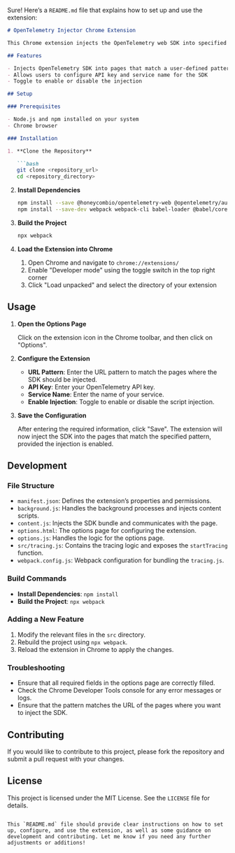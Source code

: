 Sure! Here’s a `README.md` file that explains how to set up and use the extension:

```markdown
# OpenTelemetry Injector Chrome Extension

This Chrome extension injects the OpenTelemetry web SDK into specified pages based on a user-defined pattern. It includes options to enable or disable the injection and to configure the necessary API key and service name.

## Features

- Injects OpenTelemetry SDK into pages that match a user-defined pattern
- Allows users to configure API key and service name for the SDK
- Toggle to enable or disable the injection

## Setup

### Prerequisites

- Node.js and npm installed on your system
- Chrome browser

### Installation

1. **Clone the Repository**

   ```bash
   git clone <repository_url>
   cd <repository_directory>
   ```

2. **Install Dependencies**

   ```bash
   npm install --save @honeycombio/opentelemetry-web @opentelemetry/auto-instrumentations-web
   npm install --save-dev webpack webpack-cli babel-loader @babel/core @babel/preset-env
   ```

3. **Build the Project**

   ```bash
   npx webpack
   ```

4. **Load the Extension into Chrome**

   1. Open Chrome and navigate to `chrome://extensions/`
   2. Enable "Developer mode" using the toggle switch in the top right corner
   3. Click "Load unpacked" and select the directory of your extension

## Usage

1. **Open the Options Page**

   Click on the extension icon in the Chrome toolbar, and then click on "Options".

2. **Configure the Extension**

   - **URL Pattern**: Enter the URL pattern to match the pages where the SDK should be injected.
   - **API Key**: Enter your OpenTelemetry API key.
   - **Service Name**: Enter the name of your service.
   - **Enable Injection**: Toggle to enable or disable the script injection.

3. **Save the Configuration**

   After entering the required information, click "Save". The extension will now inject the SDK into the pages that match the specified pattern, provided the injection is enabled.

## Development

### File Structure

- `manifest.json`: Defines the extension’s properties and permissions.
- `background.js`: Handles the background processes and injects content scripts.
- `content.js`: Injects the SDK bundle and communicates with the page.
- `options.html`: The options page for configuring the extension.
- `options.js`: Handles the logic for the options page.
- `src/tracing.js`: Contains the tracing logic and exposes the `startTracing` function.
- `webpack.config.js`: Webpack configuration for bundling the `tracing.js`.

### Build Commands

- **Install Dependencies**: `npm install`
- **Build the Project**: `npx webpack`

### Adding a New Feature

1. Modify the relevant files in the `src` directory.
2. Rebuild the project using `npx webpack`.
3. Reload the extension in Chrome to apply the changes.

### Troubleshooting

- Ensure that all required fields in the options page are correctly filled.
- Check the Chrome Developer Tools console for any error messages or logs.
- Ensure that the pattern matches the URL of the pages where you want to inject the SDK.

## Contributing

If you would like to contribute to this project, please fork the repository and submit a pull request with your changes.

## License

This project is licensed under the MIT License. See the `LICENSE` file for details.
```

This `README.md` file should provide clear instructions on how to set up, configure, and use the extension, as well as some guidance on development and contributing. Let me know if you need any further adjustments or additions!
